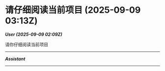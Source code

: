 <!-- Generated by SpecStory -->

# 请仔细阅读当前项目 (2025-09-09 03:13Z)

_**User (2025-09-09 02:09Z)**_

请你仔细阅读当前项目

---

_**Assistant**_



---

